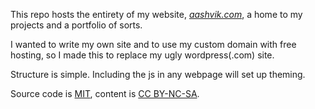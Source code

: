 This repo hosts the entirety of my website, [_aashvik.com_](https://aashvik.com), a home to my projects and a portfolio of sorts.

I wanted to write my own site and to use my custom domain with free hosting, so I made this to replace my ugly wordpress(.com) site.

Structure is simple. Including the js in any webpage will set up theming.

Source code is [MIT](https://github.com/AashvikTyagi/AashvikTyagi.github.io/blob/main/LICENSE.md), content is [CC BY-NC-SA](https://creativecommons.org/licenses/by-nc-sa/4.0).
